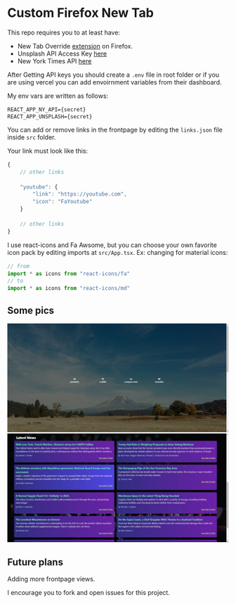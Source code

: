 # Custom Firefox New Tab

This repo requires you to at least have: 
- New Tab Override [extension](https://addons.mozilla.org/en-US/firefox/addon/new-tab-override/) on Firefox.
- Unsplash API Access Key [here](https://unsplash.com/developers)
- New York Times API [here](https://developer.nytimes.com/apis)

After Getting API keys you should create a `.env` file in root folder or if you are using vercel you can add envoirnment variables from their dashboard.

My env vars are written as follows:
```
REACT_APP_NY_API={secret}
REACT_APP_UNSPLASH={secret}
```

You can add or remove links in the frontpage by editing the `links.json` file inside `src` folder.

Your link must look like this: 
```javascript
{
    // other links

    "youtube": {
        "link": "https://youtube.com",
        "icon": "FaYoutube"
    }

    // other links
}
```
I use react-icons and Fa Awsome, but you can choose your own favorite icon pack by editing imports at `src/App.tsx`.
Ex: changing for material icons:
```typescript
// from
import * as icons from "react-icons/fa"
// to
import * as icons from "react-icons/md"
```

## Some pics
![Frontpage](examples/frontpage.jpg)
![Latest News](examples/latest-news.jpg)


## Future plans

Adding more frontpage views.

I encourage you to fork and open issues for this project.